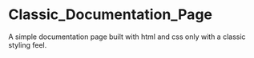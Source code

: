 # Classic_Documentation_Page
A simple documentation page built with html and css only with a classic styling feel. 
